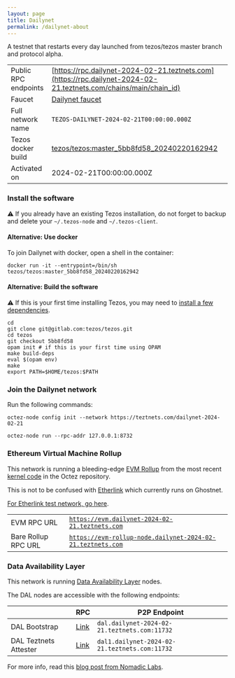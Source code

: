 ```yaml
---
layout: page
title: Dailynet
permalink: /dailynet-about
---
```


A testnet that restarts every day launched from tezos/tezos master branch and protocol alpha.

| | |
|-------|---------------------|
| Public RPC endpoints | [https://rpc.dailynet-2024-02-21.teztnets.com](https://rpc.dailynet-2024-02-21.teztnets.com/chains/main/chain_id)<br/> |
| Faucet | [Dailynet faucet](https://faucet.dailynet-2024-02-21.teztnets.com) |
| Full network name | `TEZOS-DAILYNET-2024-02-21T00:00:00.000Z` |
| Tezos docker build | [tezos/tezos:master_5bb8fd58_20240220162942](https://hub.docker.com/r/tezos/tezos/tags?page=1&ordering=last_updated&name=master_5bb8fd58_20240220162942) |
| Activated on | 2024-02-21T00:00:00.000Z |





### Install the software

⚠️  If you already have an existing Tezos installation, do not forget to backup and delete your `~/.tezos-node` and `~/.tezos-client`.



#### Alternative: Use docker

To join Dailynet with docker, open a shell in the container:

```
docker run -it --entrypoint=/bin/sh tezos/tezos:master_5bb8fd58_20240220162942
```

#### Alternative: Build the software

⚠️  If this is your first time installing Tezos, you may need to [install a few dependencies](https://tezos.gitlab.io/introduction/howtoget.html#setting-up-the-development-environment-from-scratch).

```
cd
git clone git@gitlab.com:tezos/tezos.git
cd tezos
git checkout 5bb8fd58
opam init # if this is your first time using OPAM
make build-deps
eval $(opam env)
make
export PATH=$HOME/tezos:$PATH
```

### Join the Dailynet network

Run the following commands:

```
octez-node config init --network https://teztnets.com/dailynet-2024-02-21

octez-node run --rpc-addr 127.0.0.1:8732
```


### Ethereum Virtual Machine Rollup

This network is running a bleeding-edge [EVM Rollup](https://docs.etherlink.com/welcome/what-is-etherlink) from the most recent [kernel code](https://gitlab.com/tezos/tezos/-/tree/master/etherlink) in the Octez repository.

This is not to be confused with [Etherlink](https://docs.etherlink.com/get-started/connect-your-wallet-to-etherlink) which currently runs on Ghostnet.

[For Etherlink test network, go here](https://docs.etherlink.com/get-started/connect-your-wallet-to-etherlink).

| | |
|-------|---------------------|
| EVM RPC URL | [`https://evm.dailynet-2024-02-21.teztnets.com`](https://evm.dailynet-2024-02-21.teztnets.com) |
| Bare Rollup RPC URL | [`https://evm-rollup-node.dailynet-2024-02-21.teztnets.com`](https://evm-rollup-node.dailynet-2024-02-21.teztnets.com/global/block/head) |




### Data Availability Layer

This network is running [Data Availability Layer](https://tezos.gitlab.io/shell/dal.html) nodes.


The DAL nodes are accessible with the following endpoints:

| | RPC | P2P Endpoint |
|------------|---------|--------------|
| DAL Bootstrap | [Link](https://dal-bootstrap-rpc.dailynet-2024-02-21.teztnets.com/p2p/gossipsub/scores) | `dal.dailynet-2024-02-21.teztnets.com:11732` |
| DAL Teztnets Attester | [Link](https://dal-attester-rpc.dailynet-2024-02-21.teztnets.com/p2p/gossipsub/scores) | `dal1.dailynet-2024-02-21.teztnets.com:11732` |


For more info, read this [blog post from Nomadic Labs](https://research-development.nomadic-labs.com/data-availability-layer-tezos.html).



